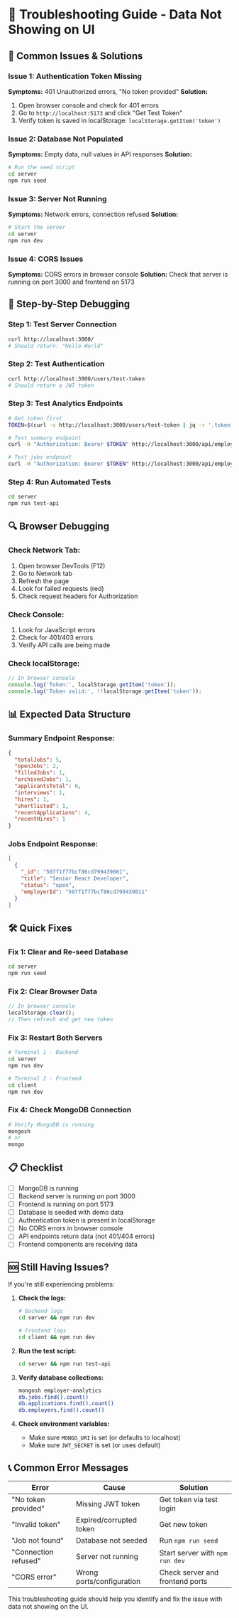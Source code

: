 # 🔧 Troubleshooting Guide - Data Not Showing on UI

## 🚨 **Common Issues & Solutions**

### **Issue 1: Authentication Token Missing**
**Symptoms:** 401 Unauthorized errors, "No token provided"
**Solution:**
1. Open browser console and check for 401 errors
2. Go to `http://localhost:5173` and click "Get Test Token"
3. Verify token is saved in localStorage: `localStorage.getItem('token')`

### **Issue 2: Database Not Populated**
**Symptoms:** Empty data, null values in API responses
**Solution:**
```bash
# Run the seed script
cd server
npm run seed
```

### **Issue 3: Server Not Running**
**Symptoms:** Network errors, connection refused
**Solution:**
```bash
# Start the server
cd server
npm run dev
```

### **Issue 4: CORS Issues**
**Symptoms:** CORS errors in browser console
**Solution:** Check that server is running on port 3000 and frontend on 5173

## 🧪 **Step-by-Step Debugging**

### **Step 1: Test Server Connection**
```bash
curl http://localhost:3000/
# Should return: "Hello World"
```

### **Step 2: Test Authentication**
```bash
curl http://localhost:3000/users/test-token
# Should return a JWT token
```

### **Step 3: Test Analytics Endpoints**
```bash
# Get token first
TOKEN=$(curl -s http://localhost:3000/users/test-token | jq -r '.token')

# Test summary endpoint
curl -H "Authorization: Bearer $TOKEN" http://localhost:3000/api/employer/analytics/summary

# Test jobs endpoint
curl -H "Authorization: Bearer $TOKEN" http://localhost:3000/api/employer/jobs
```

### **Step 4: Run Automated Tests**
```bash
cd server
npm run test-api
```

## 🔍 **Browser Debugging**

### **Check Network Tab:**
1. Open browser DevTools (F12)
2. Go to Network tab
3. Refresh the page
4. Look for failed requests (red)
5. Check request headers for Authorization

### **Check Console:**
1. Look for JavaScript errors
2. Check for 401/403 errors
3. Verify API calls are being made

### **Check localStorage:**
```javascript
// In browser console
console.log('Token:', localStorage.getItem('token'));
console.log('Token valid:', !!localStorage.getItem('token'));
```

## 📊 **Expected Data Structure**

### **Summary Endpoint Response:**
```json
{
  "totalJobs": 5,
  "openJobs": 2,
  "filledJobs": 1,
  "archivedJobs": 1,
  "applicantsTotal": 6,
  "interviews": 1,
  "hires": 1,
  "shortlisted": 1,
  "recentApplications": 4,
  "recentHires": 1
}
```

### **Jobs Endpoint Response:**
```json
[
  {
    "_id": "507f1f77bcf86cd799439001",
    "title": "Senior React Developer",
    "status": "open",
    "employerId": "507f1f77bcf86cd799439011"
  }
]
```

## 🛠️ **Quick Fixes**

### **Fix 1: Clear and Re-seed Database**
```bash
cd server
npm run seed
```

### **Fix 2: Clear Browser Data**
```javascript
// In browser console
localStorage.clear();
// Then refresh and get new token
```

### **Fix 3: Restart Both Servers**
```bash
# Terminal 1 - Backend
cd server
npm run dev

# Terminal 2 - Frontend  
cd client
npm run dev
```

### **Fix 4: Check MongoDB Connection**
```bash
# Verify MongoDB is running
mongosh
# or
mongo
```

## 📋 **Checklist**

- [ ] MongoDB is running
- [ ] Backend server is running on port 3000
- [ ] Frontend is running on port 5173
- [ ] Database is seeded with demo data
- [ ] Authentication token is present in localStorage
- [ ] No CORS errors in browser console
- [ ] API endpoints return data (not 401/404 errors)
- [ ] Frontend components are receiving data

## 🆘 **Still Having Issues?**

If you're still experiencing problems:

1. **Check the logs:**
   ```bash
   # Backend logs
   cd server && npm run dev
   
   # Frontend logs  
   cd client && npm run dev
   ```

2. **Run the test script:**
   ```bash
   cd server && npm run test-api
   ```

3. **Verify database collections:**
   ```bash
   mongosh employer-analytics
   db.jobs.find().count()
   db.applications.find().count()
   db.employers.find().count()
   ```

4. **Check environment variables:**
   - Make sure `MONGO_URI` is set (or defaults to localhost)
   - Make sure `JWT_SECRET` is set (or uses default)

## 📞 **Common Error Messages**

| Error | Cause | Solution |
|-------|-------|----------|
| "No token provided" | Missing JWT token | Get token via test login |
| "Invalid token" | Expired/corrupted token | Get new token |
| "Job not found" | Database not seeded | Run `npm run seed` |
| "Connection refused" | Server not running | Start server with `npm run dev` |
| "CORS error" | Wrong ports/configuration | Check server and frontend ports |

This troubleshooting guide should help you identify and fix the issue with data not showing on the UI. 